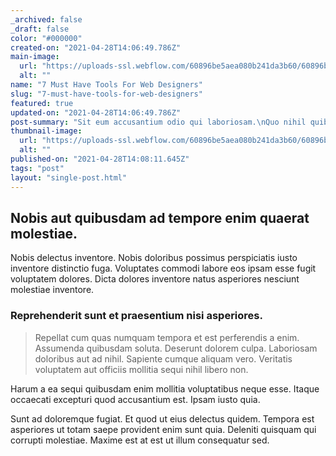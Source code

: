 ```yaml
---
_archived: false
_draft: false
color: "#000000"
created-on: "2021-04-28T14:06:49.786Z"
main-image:
  url: "https://uploads-ssl.webflow.com/60896be5aea080b241da3b60/60896bea33b1e717b9f34bce_1619618793830-image8.jpg"
  alt: ""
name: "7 Must Have Tools For Web Designers"
slug: "7-must-have-tools-for-web-designers"
featured: true
updated-on: "2021-04-28T14:06:49.786Z"
post-summary: "Sit eum accusantium odio qui laboriosam.\nQuo nihil quibusdam natus.\nQui autem explicabo qui ea maiores voluptas.\nQuos error pariatur itaque dolores ius"
thumbnail-image:
  url: "https://uploads-ssl.webflow.com/60896be5aea080b241da3b60/60896beae8c9c6a8bf47cc8a_1619618793834-image3.jpg"
  alt: ""
published-on: "2021-04-28T14:08:11.645Z"
tags: "post"
layout: "single-post.html"
---
```


Nobis aut quibusdam ad tempore enim quaerat molestiae.
------------------------------------------------------

Nobis delectus inventore. Nobis doloribus possimus perspiciatis iusto inventore distinctio fuga. Voluptates commodi labore eos ipsam esse fugit voluptatem dolores. Dicta dolores inventore natus asperiores nesciunt molestiae inventore.

### Reprehenderit sunt et praesentium nisi asperiores.

> Repellat cum quas numquam tempora et est perferendis a enim. Assumenda quibusdam soluta. Deserunt dolorem culpa. Laboriosam doloribus aut ad nihil. Sapiente cumque aliquam vero. Veritatis voluptatem aut officiis mollitia sequi nihil libero non.

Harum a ea sequi quibusdam enim mollitia voluptatibus neque esse. Itaque occaecati excepturi quod accusantium est. Ipsam iusto quia.

Sunt ad doloremque fugiat. Et quod ut eius delectus quidem. Tempora est asperiores ut totam saepe provident enim sunt quia. Deleniti quisquam qui corrupti molestiae. Maxime est at est ut illum consequatur sed.
